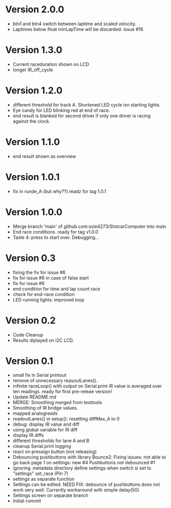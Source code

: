 Version 2.0.0
=============
- btn1 and btn4 switch between laptime and scaled velocity.
- Laptimes below float minLapTime will be discarded. issue #16


Version 1.3.0
============= 
- Current raceduration shown on LCD
- longer IR_off_cycle

Version 1.2.0
============= 
- different threshold for track A. Shortened LED cycle isn starting lights.
- Eye candy for LED blinking red at end of race.
- end result is blanked for second driver if only one driver is racing against the clock.

Version 1.1.0
=============
- end result shown as overview

Version 1.0.1
=============
- fix in runde_A  (but why??) readz for tag 1.0.1

Version 1.0.0
=============
- Merge branch 'main' of github.com:ssie4273/SlotcarComputer into main
- End race conditions. ready for tag v1.0.0
- Taste 4: press to start over. Debugging...

Version 0.3
===========
- fixing the fix for issue #6
- fix for issue #6 in case of false start
- fix for issue #6
- end condition for time and lap count race
- check for end-race condition
- LED running lights: improved loop

Version 0.2
===========
- Code Cleanup
- Results diplayed on I2C LCD.

Version 0.1
===========
- small fix in Serial printout
- remove of unnecessary reasoutLanes().
- infinite raceLoop() with output on Serial.print IR value is averaged over ten readings. ready for first pre-releae version!
- Update README.md
- MERGE: Smoothing merged from testtools
- Smoothing of IR bridge values.
- mapped analogreads
- readoutLanes() in setup(): resetting diffMax_A to 0
- debug: display IR value and diff
- using global variable for IR diff
- display IR diffs
- different thresholds for lane A and B
- cleanup Serial.print logging
- react on pressign button (not releasing)
- Debouncing pushbuttons with library Bounce2: Fixing issues:  not able to go back page 1 on settings: new #4  Pushbuttons not debounced #1
- ignoring .metadata directory define settings when switch si set to "settings" set_race (Pin 7)
- settings as separate function
- Settings can be edited. NEED FIX: debounce of pushbuttons does not work very well. Currently workaround with simple delay(50)
- Settings screen on separate branch
- Initial commit
